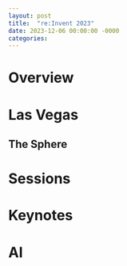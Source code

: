 ```yaml
---
layout: post
title:  "re:Invent 2023"
date: 2023-12-06 00:00:00 -0000
categories: 
---
```


# Overview

# Las Vegas
## The Sphere

# Sessions

# Keynotes

# AI

